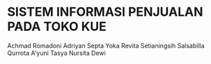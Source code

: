 # SISTEM INFORMASI PENJUALAN PADA TOKO KUE

Achmad Romadoni
Adriyan Septa Yoka
Revita Setianingsih
Salsabilla Qurrota A'yuni
Tasya Nursita Dewi
